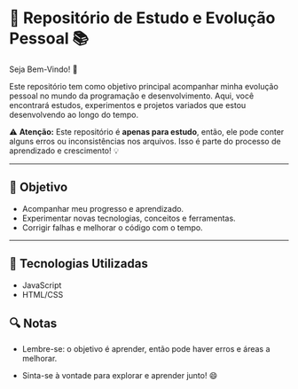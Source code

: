 # 🚀 Repositório de Estudo e Evolução Pessoal 📚

Seja Bem-Vindo! 👋

Este repositório tem como objetivo principal acompanhar minha evolução pessoal no mundo da programação e desenvolvimento. Aqui, você encontrará estudos, experimentos e projetos variados que estou desenvolvendo ao longo do tempo.

⚠️ **Atenção:** Este repositório é **apenas para estudo**, então, ele pode conter alguns erros ou inconsistências nos arquivos. Isso é parte do processo de aprendizado e crescimento! 💡

---

## 📖 Objetivo

- Acompanhar meu progresso e aprendizado.
- Experimentar novas tecnologias, conceitos e ferramentas.
- Corrigir falhas e melhorar o código com o tempo.

---

## 🔧 Tecnologias Utilizadas

- JavaScript
- HTML/CSS

## 🔍 Notas
- Lembre-se: o objetivo é aprender, então pode haver erros e áreas a melhorar.

- Sinta-se à vontade para explorar e aprender junto! 😄




